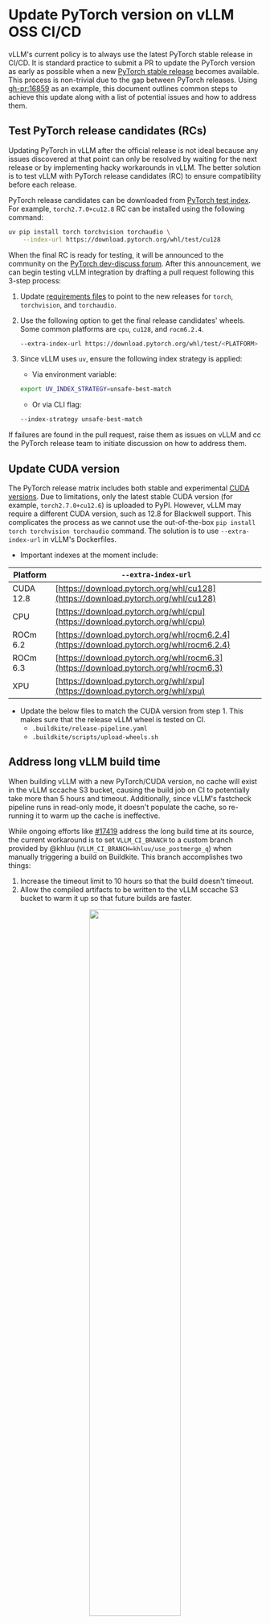 # Update PyTorch version on vLLM OSS CI/CD

vLLM's current policy is to always use the latest PyTorch stable
release in CI/CD. It is standard practice to submit a PR to update the
PyTorch version as early as possible when a new [PyTorch stable
release](https://github.com/pytorch/pytorch/blob/main/RELEASE.md#release-cadence) becomes available.
This process is non-trivial due to the gap between PyTorch
releases. Using <gh-pr:16859> as an example, this document outlines common steps to achieve this
update along with a list of potential issues and how to address them.

## Test PyTorch release candidates (RCs)

Updating PyTorch in vLLM after the official release is not
ideal because any issues discovered at that point can only be resolved
by waiting for the next release or by implementing hacky workarounds in vLLM.
The better solution is to test vLLM with PyTorch release candidates (RC) to ensure
compatibility before each release.

PyTorch release candidates can be downloaded from [PyTorch test index](https://download.pytorch.org/whl/test).
For example, `torch2.7.0+cu12.8` RC can be installed using the following command:

```bash
uv pip install torch torchvision torchaudio \
    --index-url https://download.pytorch.org/whl/test/cu128
```

When the final RC is ready for testing, it will be announced to the community
on the [PyTorch dev-discuss forum](https://dev-discuss.pytorch.org/c/release-announcements).
After this announcement, we can begin testing vLLM integration by drafting a pull request
following this 3-step process:

1. Update [requirements files](https://github.com/vllm-project/vllm/tree/main/requirements)
to point to the new releases for `torch`, `torchvision`, and `torchaudio`.

2. Use the following option to get the final release candidates' wheels. Some common platforms are `cpu`, `cu128`, and `rocm6.2.4`.

    ```bash
    --extra-index-url https://download.pytorch.org/whl/test/<PLATFORM>
    ```

3. Since vLLM uses `uv`, ensure the following index strategy is applied:

    - Via environment variable:

    ```bash
    export UV_INDEX_STRATEGY=unsafe-best-match
    ```

    - Or via CLI flag:

    ```bash
    --index-strategy unsafe-best-match
    ```

If failures are found in the pull request, raise them as issues on vLLM and
cc the PyTorch release team to initiate discussion on how to address them.

## Update CUDA version

The PyTorch release matrix includes both stable and experimental [CUDA versions](https://github.com/pytorch/pytorch/blob/main/RELEASE.md#release-compatibility-matrix). Due to limitations, only the latest stable CUDA version (for example,
`torch2.7.0+cu12.6`) is uploaded to PyPI. However, vLLM may require a different CUDA version,
such as 12.8 for Blackwell support.
This complicates the process as we cannot use the out-of-the-box
`pip install torch torchvision torchaudio` command. The solution is to use
`--extra-index-url` in vLLM's Dockerfiles.

- Important indexes at the moment include:

| Platform | `--extra-index-url` |
|----------|-----------------|
| CUDA 12.8| [https://download.pytorch.org/whl/cu128](https://download.pytorch.org/whl/cu128)|
| CPU      | [https://download.pytorch.org/whl/cpu](https://download.pytorch.org/whl/cpu)|
| ROCm 6.2 | [https://download.pytorch.org/whl/rocm6.2.4](https://download.pytorch.org/whl/rocm6.2.4) |
| ROCm 6.3 | [https://download.pytorch.org/whl/rocm6.3](https://download.pytorch.org/whl/rocm6.3) |
| XPU      | [https://download.pytorch.org/whl/xpu](https://download.pytorch.org/whl/xpu) |

- Update the below files to match the CUDA version from step 1. This makes sure that the release vLLM wheel is tested on CI.
    - `.buildkite/release-pipeline.yaml`
    - `.buildkite/scripts/upload-wheels.sh`

## Address long vLLM build time

When building vLLM with a new PyTorch/CUDA version, no cache will exist
in the vLLM sccache S3 bucket, causing the build job on CI to potentially take more than 5 hours
and timeout. Additionally, since vLLM's fastcheck pipeline runs in read-only mode,
it doesn't populate the cache, so re-running it to warm up the cache
is ineffective.

While ongoing efforts like [#17419](gh-issue:17419)
address the long build time at its source, the current workaround is to set `VLLM_CI_BRANCH`
to a custom branch provided by @khluu (`VLLM_CI_BRANCH=khluu/use_postmerge_q`)
when manually triggering a build on Buildkite. This branch accomplishes two things:

1. Increase the timeout limit to 10 hours so that the build doesn't timeout.
2. Allow the compiled artifacts to be written to the vLLM sccache S3 bucket
to warm it up so that future builds are faster.

<p align="center" width="100%">
    <img width="60%" src="https://github.com/user-attachments/assets/a8ff0fcd-76e0-4e91-b72f-014e3fdb6b94">
</p>

## Update dependencies

Several vLLM dependencies, such as FlashInfer, also depend on PyTorch and need
to be updated accordingly. Rather than waiting for all of them to publish new
releases (which would take too much time), they can be built from
source to unblock the update process.

### FlashInfer
Here is how to build and install it from source with `torch2.7.0+cu128` in vLLM [Dockerfile](https://github.com/vllm-project/vllm/blob/27bebcd89792d5c4b08af7a65095759526f2f9e1/docker/Dockerfile#L259-L271):

```bash
export TORCH_CUDA_ARCH_LIST='7.5 8.0 8.9 9.0 10.0+PTX'
export FLASHINFER_ENABLE_SM90=1
uv pip install --system \
    --no-build-isolation "git+https://github.com/flashinfer-ai/flashinfer@v0.2.6.post1"
```

One caveat is that building FlashInfer from source adds approximately 30
minutes to the vLLM build time. Therefore, it's preferable to cache the wheel in a
public location for immediate installation, such as [this FlashInfer wheel link](https://download.pytorch.org/whl/cu128/flashinfer/flashinfer_python-0.2.6.post1%2Bcu128torch2.7-cp39-abi3-linux_x86_64.whl). For future releases, contact the PyTorch release
team if you want to get the package published there.

### xFormers
Similar to FlashInfer, here is how to build and install xFormers from source:

```bash
export TORCH_CUDA_ARCH_LIST='7.0 7.5 8.0 8.9 9.0 10.0+PTX'
MAX_JOBS=16 uv pip install --system \
    --no-build-isolation "git+https://github.com/facebookresearch/xformers@v0.0.30"
```

### Mamba

```bash
uv pip install --system \
    --no-build-isolation "git+https://github.com/state-spaces/mamba@v2.2.5"
```

### causal-conv1d

```
uv pip install 'git+https://github.com/Dao-AILab/causal-conv1d@v1.5.0.post8'
```

## Update all the different vLLM platforms

Rather than attempting to update all vLLM platforms in a single pull request, it's more manageable
to handle some platforms separately. The separation of requirements and Dockerfiles
for different platforms in vLLM CI/CD allows us to selectively choose
which platforms to update. For instance, updating XPU requires the corresponding
release from [Intel Extension for PyTorch](https://github.com/intel/intel-extension-for-pytorch) by Intel.
While <gh-pr:16859> updated vLLM to PyTorch 2.7.0 on CPU, CUDA, and ROCm,
<gh-pr:17444> completed the update for XPU.
